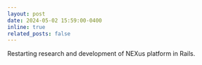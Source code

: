 ```yaml
---
layout: post
date: 2024-05-02 15:59:00-0400
inline: true
related_posts: false
---
```


Restarting research and development of NEXus platform in Rails.
